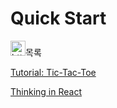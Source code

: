 # Quick Start

<dl>
  <dt>
    <img src="https://www.notion.so/icons/light-bulb_green.svg" alt="https://www.notion.so/icons/light-bulb_green.svg" width="24px" />목록
  </dt>
</dl>

[Tutorial: Tic-Tac-Toe](./001-리액트%20Tutorial%20Tic-Tac-Toe.md)  

[Thinking in React](./002-리액트%20Thinking%20in%20React.md)  
